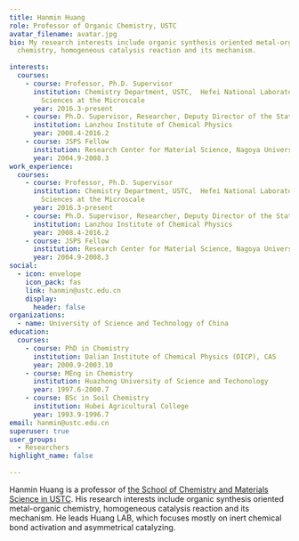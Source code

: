 ```yaml
---
title: Hanmin Huang
role: Professor of Organic Chemistry, USTC
avatar_filename: avatar.jpg
bio: My research interests include organic synthesis oriented metal-organic
  chemistry, homogeneous catalysis reaction and its mechanism.
  
interests:
  courses:
    - course: Professor, Ph.D. Supervisor
      institution: Chemistry Department, USTC,  Hefei National Laboratory for Physical
        Sciences at the Microscale
      year: 2016.3-present
    - course: Ph.D. Supervisor, Researcher, Deputy Director of the State Key Laboratory
      institution: Lanzhou Institute of Chemical Physics
      year: 2008.4-2016.2
    - course: JSPS Fellow
      institution: Research Center for Material Science, Nagoya University
      year: 2004.9-2008.3
work_experience:
  courses:
    - course: Professor, Ph.D. Supervisor
      institution: Chemistry Department, USTC,  Hefei National Laboratory for Physical
        Sciences at the Microscale
      year: 2016.3-present
    - course: Ph.D. Supervisor, Researcher, Deputy Director of the State Key Laboratory
      institution: Lanzhou Institute of Chemical Physics
      year: 2008.4-2016.2
    - course: JSPS Fellow
      institution: Research Center for Material Science, Nagoya University
      year: 2004.9-2008.3
social:
  - icon: envelope
    icon_pack: fas
    link: hanmin@ustc.edu.cn
    display:
      header: false
organizations:
  - name: University of Science and Technology of China
education:
  courses:
    - course: PhD in Chemistry
      institution: Dalian Institute of Chemical Physics (DICP), CAS
      year: 2000.9-2003.10
    - course: MEng in Chemistry
      institution: Huazhong University of Science and Techonology
      year: 1997.6-2000.7
    - course: BSc in Soil Chemistry
      institution: Hubei Agricultural College
      year: 1993.9-1996.7
email: hanmin@ustc.edu.cn
superuser: true
user_groups:
  - Researchers
highlight_name: false
      
---
```

Hanmin Huang is a professor of [the School of Chemistry and Materials Science in USTC](<https://scms.ustc.edu.cn/>). His research interests include organic synthesis oriented metal-organic chemistry, homogeneous catalysis reaction and its mechanism. He leads Huang LAB, which focuses mostly on inert chemical bond activation and asymmetrical catalyzing.
